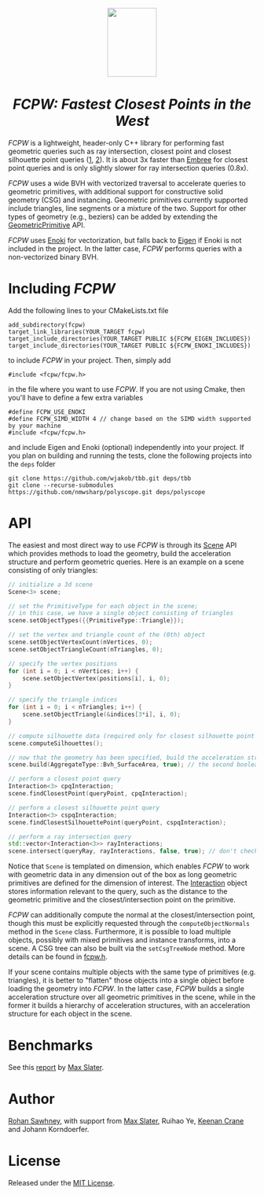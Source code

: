 <p align="center">
<img src="logo.png" height="140" width="100">
</p>
<h1 align="center"><em>FCPW: Fastest Closest Points in the West</em></h1>

*FCPW* is a lightweight, header-only C++ library for performing fast geometric queries such as ray intersection, closest point and closest silhouette point queries ([1](http://www.rohansawhney.io/WalkOnStars.pdf), [2](https://dl.acm.org/doi/abs/10.1145/364338.364380)). It is about 3x faster than <a href="https://www.embree.org">Embree</a> for closest point queries and is only slightly slower for ray intersection queries (0.8x).

*FCPW* uses a wide BVH with vectorized traversal to accelerate queries to geometric primitives, with additional support for constructive solid geometry (CSG) and instancing. Geometric primitives currently supported include triangles, line segments or a mixture of the two. Support for other types of geometry (e.g., beziers) can be added by extending the [GeometricPrimitive](https://github.com/rohan-sawhney/fcpw/blob/master/include/fcpw/core/primitive.h) API.

*FCPW* uses <a href="https://github.com/mitsuba-renderer/enoki">Enoki</a> for vectorization, but falls back to <a href="http://eigen.tuxfamily.org/index.php?title=Main_Page">Eigen</a> if Enoki is not included in the project. In the latter case, *FCPW* performs queries with a non-vectorized binary BVH.

# Including *FCPW*

Add the following lines to your CMakeLists.txt file

```
add_subdirectory(fcpw)
target_link_libraries(YOUR_TARGET fcpw)
target_include_directories(YOUR_TARGET PUBLIC ${FCPW_EIGEN_INCLUDES})
target_include_directories(YOUR_TARGET PUBLIC ${FCPW_ENOKI_INCLUDES})
```

to include *FCPW* in your project. Then, simply add

```
#include <fcpw/fcpw.h>
```

in the file where you want to use *FCPW*. If you are not using Cmake, then you'll have to define a few extra variables

```
#define FCPW_USE_ENOKI
#define FCPW_SIMD_WIDTH 4 // change based on the SIMD width supported by your machine
#include <fcpw/fcpw.h>
```

and include Eigen and Enoki (optional) independently into your project. If you plan on building and running the tests, clone the following projects into the `deps` folder

```
git clone https://github.com/wjakob/tbb.git deps/tbb
git clone --recurse-submodules https://github.com/nmwsharp/polyscope.git deps/polyscope
```

# API

The easiest and most direct way to use *FCPW* is through its <a href="https://github.com/rohan-sawhney/fcpw/blob/master/include/fcpw/fcpw.h">Scene</a> API which provides methods to load the geometry, build the acceleration structure and perform geometric queries. Here is an example on a scene consisting of only triangles:

```c++
// initialize a 3d scene
Scene<3> scene;

// set the PrimitiveType for each object in the scene;
// in this case, we have a single object consisting of triangles
scene.setObjectTypes({{PrimitiveType::Triangle}});

// set the vertex and triangle count of the (0th) object
scene.setObjectVertexCount(nVertices, 0);
scene.setObjectTriangleCount(nTriangles, 0);

// specify the vertex positions
for (int i = 0; i < nVertices; i++) {
	scene.setObjectVertex(positions[i], i, 0);
}

// specify the triangle indices
for (int i = 0; i < nTriangles; i++) {
	scene.setObjectTriangle(&indices[3*i], i, 0);
}

// compute silhouette data (required only for closest silhouette point queries)
scene.computeSilhouettes();

// now that the geometry has been specified, build the acceleration structure
scene.build(AggregateType::Bvh_SurfaceArea, true); // the second boolean argument enables vectorization

// perform a closest point query
Interaction<3> cpqInteraction;
scene.findClosestPoint(queryPoint, cpqInteraction);

// perform a closest silhouette point query
Interaction<3> cspqInteraction;
scene.findClosestSilhouettePoint(queryPoint, cspqInteraction);

// perform a ray intersection query
std::vector<Interaction<3>> rayInteractions;
scene.intersect(queryRay, rayInteractions, false, true); // don't check for occlusion, and record all hits
```

Notice that `Scene` is templated on dimension, which enables *FCPW* to work with geometric data in any dimension out of the box as long geometric primitives are defined for the dimension of interest. The <a href="https://github.com/rohan-sawhney/fcpw/blob/master/include/fcpw/core/interaction.h">Interaction</a> object stores information relevant to the query, such as the distance to the geometric primitive and the closest/intersection point on the primitive.

*FCPW* can additionally compute the normal at the closest/intersection point, though this must be explicitly requested through the `computeObjectNormals` method in the `Scene` class. Furthermore, it is possible to load multiple objects, possibly with mixed primitives and instance transforms, into a scene. A CSG tree can also be built via the `setCsgTreeNode` method. More details can be found in <a href="https://github.com/rohan-sawhney/fcpw/blob/master/include/fcpw/fcpw.h">fcpw.h</a>.

If your scene contains multiple objects with the same type of primitives (e.g. triangles), it is better to "flatten" those objects into a single object before loading the geometry into *FCPW*. In the latter case, *FCPW* builds a single acceleration structure over all geometric primitives in the scene, while in the former it builds a hierarchy of acceleration structures, with an acceleration structure for each object in the scene.

# Benchmarks

See this [report](https://thenumb.at/assets/projects/fcpw-report.pdf) by [Max Slater](https://thenumb.at).

# Author
[Rohan Sawhney](http://www.rohansawhney.io), with support from [Max Slater](https://thenumb.at), Ruihao Ye, [Keenan Crane](https://www.cs.cmu.edu/~kmcrane/) and Johann Korndoerfer.

# License

Released under the [MIT License](https://opensource.org/licenses/MIT).
